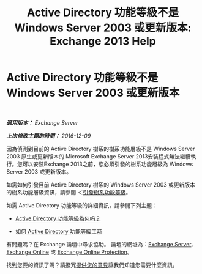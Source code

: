﻿---
title: 'Active Directory 功能等級不是 Windows Server 2003 或更新版本: Exchange 2013 Help'
TOCTitle: Active Directory 功能等級不是 Windows Server 2003 或更新版本
ms:assetid: 45f45976-62ac-4b6c-889a-ebd449402009
ms:mtpsurl: https://technet.microsoft.com/zh-tw/library/ms.exch.setupreadiness.forestlevelnotwin2003native(v=EXCHG.150)
ms:contentKeyID: 50473042
ms.date: 05/21/2018
mtps_version: v=EXCHG.150
ms.translationtype: MT
---

# Active Directory 功能等級不是 Windows Server 2003 或更新版本

 

_**適用版本：** Exchange Server_

_**上次修改主題的時間：** 2016-12-09_

因為偵測到目前的 Active Directory 樹系的樹系功能層級不是 Windows Server 2003 原生或更新版本的 Microsoft Exchange Server 2013安裝程式無法繼續執行。您可以安裝Exchange 2013之前，您必須引發的樹系功能層級為 Windows Server 2003 或更新版本。

如需如何引發目前 Active Directory 樹系的 Windows Server 2003 或更新版本的樹系功能層級資訊，請參閱 ＜[引發樹系功能等級](https://go.microsoft.com/fwlink/p/?linkid=294831)。

如需 Active Directory 功能等級的詳細資訊，請參閱下列主題：

  - [Active Directory 功能等級為何吗？](https://go.microsoft.com/fwlink/p/?linkid=294832)

  - [如何 Active Directory 功能等級工時](https://go.microsoft.com/fwlink/p/?linkid=294833)

有問題嗎？在 Exchange 論壇中尋求協助。 論壇的網址為：[Exchange Server](https://go.microsoft.com/fwlink/p/?linkid=60612)、 [Exchange Online](https://go.microsoft.com/fwlink/p/?linkid=267542) 或 [Exchange Online Protection](https://go.microsoft.com/fwlink/p/?linkid=285351)。

找到您要的資訊了嗎？請撥冗[提供您的意見](mailto:exsetuphelpfeedback@microsoft.com?subject=exchange%202013%20setup%20help%20feedbac)讓我們知道您需要什麼資訊。

